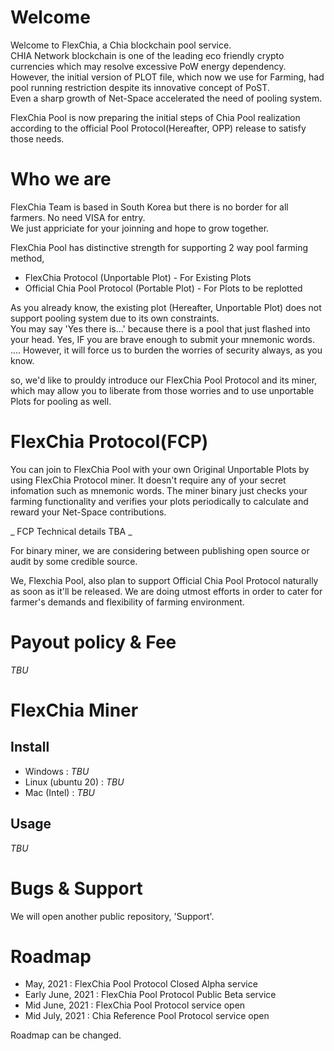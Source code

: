 # Welcome

Welcome to FlexChia, a Chia blockchain pool service.  
CHIA Network blockchain is one of the leading eco friendly crypto currencies which may resolve excessive PoW energy dependency.  
However, the initial version of PLOT file, which now we use for Farming, had pool running restriction despite its innovative concept of PoST.  
Even a sharp growth of Net-Space accelerated the need of pooling system.

FlexChia Pool is now preparing the initial steps of Chia Pool realization according to the official Pool Protocol(Hereafter, OPP) release to satisfy those needs.

# Who we are

FlexChia Team is based in South Korea but there is no border for all farmers. No need VISA for entry.  
We just appriciate for your joinning and hope to grow together. 

FlexChia Pool has distinctive strength for supporting 2 way pool farming method,  
* FlexChia Protocol (Unportable Plot) - For Existing Plots
* Official Chia Pool Protocol (Portable Plot) - For Plots to be replotted

As you already know, the existing plot (Hereafter, Unportable Plot) does not support pooling system due to its own constraints.  
You may say 'Yes there is...' because there is a pool that just flashed into your head. Yes, IF you are brave enough to submit your mnemonic words.  
.... However, it will force us to burden the worries of security always, as you know.  

so, we'd like to prouldy introduce our FlexChia Pool Protocol and its miner, which may allow you to liberate from those worries and to use unportable Plots for pooling as well.

# FlexChia Protocol(FCP)

You can join to FlexChia Pool with your own Original Unportable Plots by using FlexChia Protocol miner. It doesn't require any of your secret infomation such as mnemonic words. The miner binary just checks your farming functionality and verifies your plots periodically to calculate and reward your Net-Space contributions.

_ FCP Technical details TBA _

For binary miner, we are considering between publishing open source or audit by some credible source.

We, Flexchia Pool, also plan to support Official Chia Pool Protocol naturally as soon as it'll be released.
We are doing utmost efforts in order to cater for farmer's demands and flexibility of farming environment.


# Payout policy & Fee

_TBU_

# FlexChia Miner
## Install
* Windows : _TBU_
* Linux (ubuntu 20) : _TBU_
* Mac (Intel) : _TBU_

## Usage

_TBU_

# Bugs & Support

We will open another public repository, 'Support'.

# Roadmap

* May, 2021 : FlexChia Pool Protocol Closed Alpha service
* Early June, 2021 : FlexChia Pool Protocol Public Beta service
* Mid June, 2021 : FlexChia Pool Protocol service open
* Mid July, 2021 : Chia Reference Pool Protocol service open

Roadmap can be changed.
